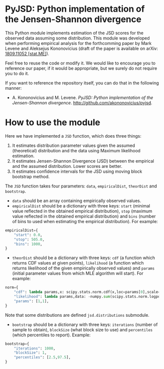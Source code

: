 # PyJSD: Python implementation of the Jensen-Shannon divergence

This Python module implements estimation of the JSD scores for the observed
data assuming some distribution. This module was developed when performing
empirical analysis for the forthcomming paper by Mark Levene and Aleksejus
Kononovicius (draft of the paper is available on arXiv:
[1809.11052 [stat.ME]](https://arxiv.org/abs/1809.11052)).

Feel free to reuse the code or modify it. We would like to encourage you to
reference our paper, if it would be appropriate, but we surely do not require
you to do it.

If you want to reference the repository itself, you can do that in the
following manner:
* A. Kononovicius and M. Levene. *PyJSD: Python implementation of the
Jensen-Shannon divergence*. http://github.com/akononovicius/pyjsd.

# How to use the module
 
Here we have implemented a `JSD` function, which does three things:
1. It estimates distribution parameter values given the assumed (theoretical)
distribution and the data using Maximum likelihood estimation.
1. It estimates Jensen-Shannon Divergence (JSD) between the empirical and the
assumed distribution. Lower scores are better.
1. It estimates confidence intervals for the JSD using moving block bootstrap
method.

The `JSD` function takes four parameters: `data`, `empiricalDist`, `theorDist`
and `bootstrap`.

* `data` should be an array containing empirically observed values.
* `empiricalDist` should be a dictionary with three keys: `start` (minimal value
reflected in the obtained empirical distribution), `stop` (maximum value reflected
in the obtained empirical distribution) and `bins` (number of bins to used when
estimating the empirical distribution). For example:
```python
empiricalDist={
    "start": 0.0,
    "stop": 505.0,
    "bins": 1000,
}
```
* `theorDist` should be a dictionary with three keys: `cdf` (a function which
returns CDF values at given points), `likelihood` (a function which returns
likelihood of the given empirically observed values) and `params` (initial
parameter values from which MLE algorithm will start). For example:
```python
norm={
    "cdf": lambda params,x: scipy.stats.norm.cdf(x,loc=params[0],scale=params[1]),
    "likelihood": lambda params,data: -numpy.sum(scipy.stats.norm.logpdf(data,loc=params[0],scale=params[1])),
    "params": [1,1],
}
```
Note that some distributions are defined `jsd.distributions` submodule.
* `bootstrap` should be a dictionary with three keys: `iterations` (number of
sample to obtain), `blockSize` (what block size to use) and `percentiles`
(which percentiles to report). Example:
```python
bootstrap={
    "iterations": 1000,
    "blockSize": 1,
    "percentiles": [2.5,97.5],
}
```
